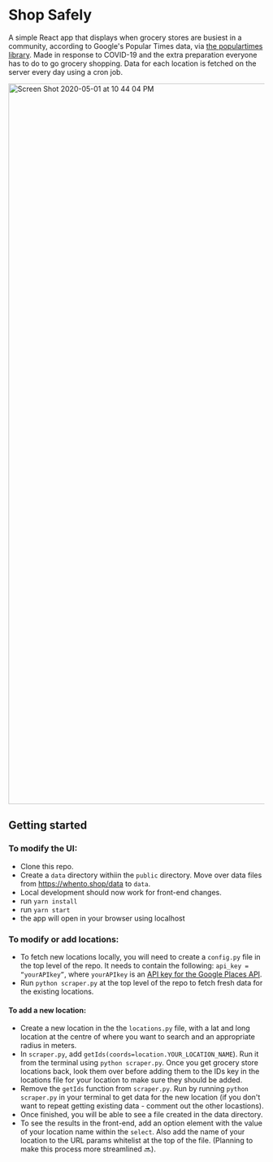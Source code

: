 # Shop Safely

A simple React app that displays when grocery stores are busiest in a community, according to Google's Popular Times data, via [the populartimes library](https://github.com/m-wrzr/populartimes). Made in response to COVID-19 and the extra preparation everyone has to do to go grocery shopping. Data for each location is fetched on the server every day using a cron job.

<img width="1418" alt="Screen Shot 2020-05-01 at 10 44 04 PM" src="https://user-images.githubusercontent.com/12213371/80853258-53f87500-8bfd-11ea-828a-4e6a4c9c30ff.png">

## Getting started

### To modify the UI:

- Clone this repo.
- Create a `data` directory withiin the `public` directory. Move over data files from https://whento.shop/data to `data`.
- Local development should now work for front-end changes.
- run `yarn install`
- run `yarn start`
- the app will open in your browser using localhost

### To modify or add locations:

- To fetch new locations locally, you will need to create a `config.py` file in the top level of the repo. It needs to contain the following: `api_key = “yourAPIkey”`, where `yourAPIkey` is an [API key for the Google Places API](https://developers.google.com/places/web-service/get-api-key).
- Run `python scraper.py` at the top level of the repo to fetch fresh data for the existing locations.

#### To add a new location:

- Create a new location in the the `locations.py` file, with a lat and long location at the centre of where you want to search and an appropriate radius in meters.
- In `scraper.py`, add `getIds(coords=location.YOUR_LOCATION_NAME`). Run it from the terminal using `python scraper.py`. Once you get grocery store locations back, look them over before adding them to the IDs key in the locations file for your location to make sure they should be added.
- Remove the `getIds` function from `scraper.py`. Run by running `python scraper.py` in your terminal to get data for the new location (if you don't want to repeat getting existing data - comment out the other locastions).
- Once finished, you will be able to see a file created in the data directory.
- To see the results in the front-end, add an option element with the value of your location name within the `select`. Also add the name of your location to the URL params whitelist at the top of the file. (Planning to make this process more streamlined 🔜).
